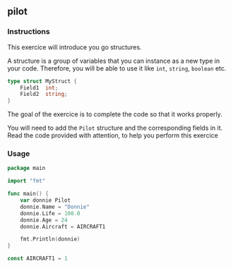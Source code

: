 ## pilot

### Instructions

This exercice will introduce you go structures.

A structure is a group of variables that you can instance as a new type in your code. 
Therefore, you will be able to use it like `int`, `string`, `boolean` etc.

``` go
type struct MyStruct {
    Field1  int;
    Field2  string;
}
```

The goal of the exercice is to complete the code so that it works properly.

You will need to add the `Pilot` structure and the corresponding fields in it.
Read the code provided with attention, to help you perform this exercice

### Usage

```go
package main

import "fmt"

func main() {
	var donnie Pilot
	donnie.Name = "Donnie"
	donnie.Life = 100.0
	donnie.Age = 24
	donnie.Aircraft = AIRCRAFT1

	fmt.Println(donnie)
}

const AIRCRAFT1 = 1
```